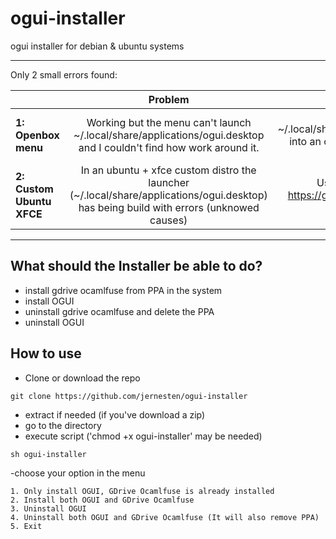 # ogui-installer

ogui installer for debian & ubuntu systems

---
Only 2 small errors found:

||Problem|Solution|
|--|:-----:|:------:|
|**1: Openbox menu**| Working but the menu can't launch ~/.local/share/applications/ogui.desktop and I couldn't find how work around it. | Copy ~/.local/share/applications/ogui.desktop into an other directory and launch it from there.|
|**2: Custom Ubuntu XFCE**| In an ubuntu + xfce custom distro the launcher (~/.local/share/applications/ogui.desktop) has being build with errors (unknowed causes) | Use Installation guide in https://github.com/jernesten/ogui to build it correctly.|

---

## What should the Installer be able to do?

- install gdrive ocamlfuse from PPA in the system
- install OGUI
- uninstall gdrive ocamlfuse and delete the PPA
- uninstall OGUI

## How to use

- Clone or download the repo
```
git clone https://github.com/jernesten/ogui-installer
```
- extract if needed (if you've download a zip)
- go to the directory
- execute script ('chmod +x ogui-installer' may be needed)
```
sh ogui-installer
```
-choose your option in the menu
```
1. Only install OGUI, GDrive Ocamlfuse is already installed
2. Install both OGUI and GDrive Ocamlfuse
3. Uninstall OGUI
4. Uninstall both OGUI and GDrive Ocamlfuse (It will also remove PPA)
5. Exit            
```

